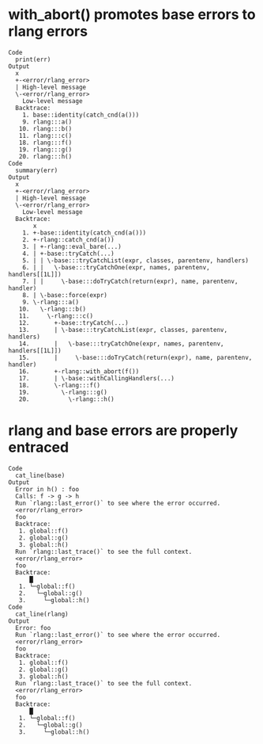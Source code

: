 # with_abort() promotes base errors to rlang errors

    Code
      print(err)
    Output
      x
      +-<error/rlang_error>
      | High-level message
      \-<error/rlang_error>
        Low-level message
      Backtrace:
        1. base::identity(catch_cnd(a()))
        9. rlang:::a()
       10. rlang:::b()
       11. rlang:::c()
       18. rlang:::f()
       19. rlang:::g()
       20. rlang:::h()
    Code
      summary(err)
    Output
      x
      +-<error/rlang_error>
      | High-level message
      \-<error/rlang_error>
        Low-level message
      Backtrace:
           x
        1. +-base::identity(catch_cnd(a()))
        2. +-rlang::catch_cnd(a())
        3. | +-rlang::eval_bare(...)
        4. | +-base::tryCatch(...)
        5. | | \-base:::tryCatchList(expr, classes, parentenv, handlers)
        6. | |   \-base:::tryCatchOne(expr, names, parentenv, handlers[[1L]])
        7. | |     \-base:::doTryCatch(return(expr), name, parentenv, handler)
        8. | \-base::force(expr)
        9. \-rlang:::a()
       10.   \-rlang:::b()
       11.     \-rlang:::c()
       12.       +-base::tryCatch(...)
       13.       | \-base:::tryCatchList(expr, classes, parentenv, handlers)
       14.       |   \-base:::tryCatchOne(expr, names, parentenv, handlers[[1L]])
       15.       |     \-base:::doTryCatch(return(expr), name, parentenv, handler)
       16.       +-rlang::with_abort(f())
       17.       | \-base::withCallingHandlers(...)
       18.       \-rlang:::f()
       19.         \-rlang:::g()
       20.           \-rlang:::h()

# rlang and base errors are properly entraced

    Code
      cat_line(base)
    Output
      Error in h() : foo
      Calls: f -> g -> h
      Run `rlang::last_error()` to see where the error occurred.
      <error/rlang_error>
      foo
      Backtrace:
       1. global::f()
       2. global::g()
       3. global::h()
      Run `rlang::last_trace()` to see the full context.
      <error/rlang_error>
      foo
      Backtrace:
          █
       1. └─global::f()
       2.   └─global::g()
       3.     └─global::h()
    Code
      cat_line(rlang)
    Output
      Error: foo
      Run `rlang::last_error()` to see where the error occurred.
      <error/rlang_error>
      foo
      Backtrace:
       1. global::f()
       2. global::g()
       3. global::h()
      Run `rlang::last_trace()` to see the full context.
      <error/rlang_error>
      foo
      Backtrace:
          █
       1. └─global::f()
       2.   └─global::g()
       3.     └─global::h()


